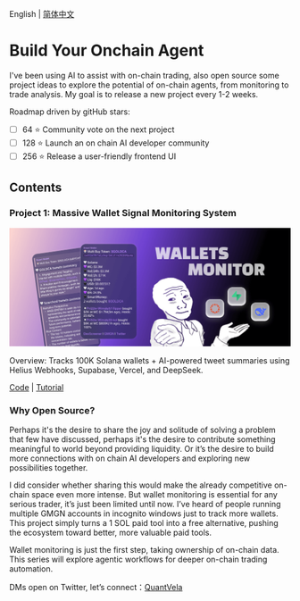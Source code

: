 English | [简体中文](README_CN.md)

# Build Your Onchain Agent
I've been using AI to assist with on-chain trading, also open source some project ideas to explore the potential of on-chain agents, from monitoring to trade analysis. My goal is to release a new project every 1-2 weeks.

Roadmap driven by gitHub stars:
- [ ] 64 ⭐️ Community vote on the next project
- [ ] 128 ⭐️ Launch an on chain AI developer community
- [ ] 256 ⭐️ Release a user-friendly frontend UI

## Contents
### **Project 1: Massive Wallet Signal Monitoring System**   

![01banner](https://github.com/QuantVela/build-your-onchain-agent/blob/main/img/01banner.png)

Overview: Tracks 100K Solana wallets + AI-powered tweet summaries using Helius Webhooks, Supabase, Vercel, and DeepSeek.

[Code](https://github.com/QuantVela/build-your-onchain-agent/tree/main/01-wallets-monitor/wallets-monitor) | [Tutorial](https://github.com/QuantVela/build-your-onchain-agent/blob/main/01-wallets-monitor/README.md)

### Why Open Source?
Perhaps it's the desire to share the joy and solitude of solving a problem that few have discussed, perhaps it's the desire to contribute something meaningful to world beyond providing liquidity. Or it’s the desire to build more connections with on chain AI developers and exploring new possibilities together.

I did consider whether sharing this would make the already competitive on-chain space even more intense. But wallet monitoring is essential for any serious trader, it’s just been limited until now. I’ve heard of people running multiple GMGN accounts in incognito windows just to track more wallets. This project simply turns a 1 SOL paid tool into a free alternative, pushing the ecosystem toward better, more valuable paid tools.

Wallet monitoring is just the first step, taking ownership of on-chain data. This series will explore agentic workflows for deeper on-chain trading automation.

DMs open on Twitter, let’s connect：[QuantVela](https://x.com/QuantVela)
